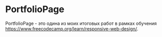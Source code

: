 # PortfolioPage
PortfolioPage - это одина из моих итоговых работ в рамках обучения https://www.freecodecamp.org/learn/responsive-web-design/.
